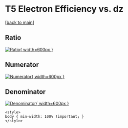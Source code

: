 # T5 Electron Efficiency vs. dz

[[back to main](./)]



## Ratio

[![Ratio](../mtv/var/T5_11_eff_dz.png){ width=600px }](../mtv/var/T5_11_eff_dz.pdf)

## Numerator

[![Numerator](../mtv/num/T5_11_eff_dz_num0.png){ width=600px }](../mtv/num/T5_11_eff_dz_num0.pdf)

## Denominator

[![Denominator](../mtv/den/T5_11_eff_dz_den.png){ width=600px }](../mtv/den/T5_11_eff_dz_den.pdf)


``` {=html}
<style>
body { min-width: 100% !important; }
</style>
```
